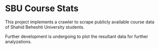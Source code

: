 # SBU Course Stats

This project implements a crawler to scrape publicly available course data of Shahid Beheshti University students.

Further development is undergoing to plot the resultant data for further analyzations.